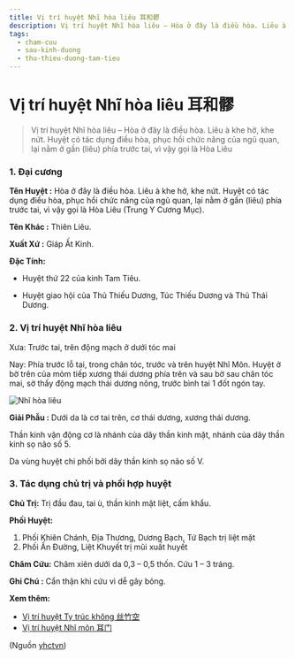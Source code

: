 ```yaml
---
title: Vị trí huyệt Nhĩ hòa liêu 耳和髎
description: Vị trí huyệt Nhĩ hòa liêu – Hòa ở đây là điều hòa. Liêu à khe hở, khe nứt. Huyệt có tác dụng điều hòa, phục hồi chức năng của ngũ quan, lại nằm ở gần (liêu) phía trước tai, vì vậy gọi là Hòa Liêu
tags:
  - cham-cuu
  - sau-kinh-duong
  - thu-thieu-duong-tam-tieu
---
```


# Vị trí huyệt Nhĩ hòa liêu 耳和髎 

> Vị trí huyệt Nhĩ hòa liêu – Hòa ở đây là điều hòa. Liêu à khe hở, khe nứt. Huyệt có tác dụng điều hòa, phục hồi chức năng của ngũ quan, lại nằm ở gần (liêu) phía trước tai, vì vậy gọi là Hòa Liêu

### 1. Đại cương

**Tên Huyệt :** Hòa ở đây là điều hòa. Liêu à khe hở, khe nứt. Huyệt có tác dụng điều hòa, phục hồi chức năng của ngũ quan, lại nằm ở gần (liêu) phía trước tai, vì vậy gọi là Hòa Liêu (Trung Y Cương Mục).

**Tên Khác :** Thiên Liêu.

**Xuất Xứ :** Giáp Ất Kinh.

**Đặc Tính:**

+ Huyệt thứ 22 của kinh Tam Tiêu.

+ Huyệt giao hội của Thủ Thiếu Dương, Túc Thiếu Dương và Thủ Thái Dương.

### 2. Vị trí huyệt Nhĩ hòa liêu

Xưa: Trước tai, trên động mạch ở dưới tóc mai

Nay: Phía trước lỗ tai, trong chân tóc, trước và trên huyệt Nhĩ Môn. Huyệt ở bờ trên của mỏm tiếp xương thái dương phía trên và sau bờ sau chân tóc mai, sờ thấy động mạch thái dương nông, trước bình tai 1 đốt ngón tay.

![Nhĩ hòa liêu](/imgs/yhctvn/huyet-nhi-hoa-lieu-300x169.jpg)

**Giải Phẫu :** Dưới da là cơ tai trên, cơ thái dương, xương thái dương.

Thần kinh vận động cơ là nhánh của dây thần kinh mặt, nhánh của dây thần kinh sọ não số 5.

Da vùng huyệt chi phối bởi dây thần kinh sọ não số V.

### 3. Tác dụng chủ trị và phối hợp huyệt

**Chủ Trị:** Trị đầu đau, tai ù, thần kinh mặt liệt, cấm khẩu.

**Phối Huyệt:**

1. Phối Khiên Chánh, Địa Thương, Dương Bạch, Tứ Bạch trị liệt mặt
2. Phối Ấn Đường, Liệt Khuyết trị mũi xuất huyết

**Châm Cứu:** Châm xiên dưới da 0,3 – 0,5 thốn. Cứu 1 – 3 tráng.

**Ghi Chú :** Cẩn thận khi cứu vì dễ gây bỏng.

**Xem thêm:**

* [Vị trí huyệt Ty trúc không 丝竹空](/yhctvn/vi-tri-huyet-ty-truc-khong-%e4%b8%9d%e7%ab%b9%e7%a9%ba/)
* [Vị trí huyệt Nhĩ môn 耳门](/yhctvn/vi-tri-huyet-nhi-mon-%e8%80%b3%e9%97%a8/)

(Nguồn <a href="https://yhctvn.com/vi-tri-huyet-nhi-hoa-lieu-耳和髎/" target="_blank">yhctvn</a>)
